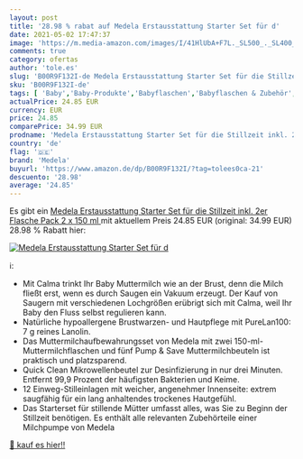 ```yaml
---
layout: post
title: '28.98 % rabat auf Medela Erstausstattung Starter Set für d'
date: 2021-05-02 17:47:37
image: 'https://m.media-amazon.com/images/I/41HlUbA+F7L._SL500_._SL400_.jpg'
comments: true
category: ofertas
author: 'tole.es'
slug: 'B00R9F132I-de Medela Erstausstattung Starter Set für die Stillzeit inkl....'
sku: 'B00R9F132I-de'
tags: [ 'Baby','Baby-Produkte','Babyflaschen','Babyflaschen & Zubehör','Babyflaschensauger & -schnabel','Ernährung & Stillen','medela', ]
actualPrice: 24.85 EUR
currency: EUR
price: 24.85
comparePrice: 34.99 EUR
prodname: 'Medela Erstausstattung Starter Set für die Stillzeit inkl. 2er Flasche Pack  2 x 150 ml '
country: 'de'
flag: '🇩🇪'
brand: 'Medela'
buyurl: 'https://www.amazon.de/dp/B00R9F132I/?tag=tolees0ca-21'
descuento: '28.98'
average: '24.85'
---
```


Es gibt ein [Medela Erstausstattung Starter Set für die Stillzeit inkl. 2er Flasche Pack  2 x 150 ml ](https://www.amazon.de/dp/B00R9F132I/?tag=tolees0ca-21) mit aktuellem Preis 24.85 EUR (original: 34.99 EUR) 28.98 % Rabatt hier:

[![Medela Erstausstattung Starter Set für d](https://m.media-amazon.com/images/I/41HlUbA+F7L._SL500_._SL400_.jpg)](https://www.amazon.de/dp/B00R9F132I/?tag=tolees0ca-21)

ℹ️:

- Mit Calma trinkt Ihr Baby Muttermilch wie an der Brust, denn die Milch fließt erst, wenn es durch Saugen ein Vakuum erzeugt. Der Kauf von Saugern mit verschiedenen Lochgrößen erübrigt sich mit Calma, weil Ihr Baby den Fluss selbst regulieren kann.
- Natürliche hypoallergene Brustwarzen- und Hautpflege mit PureLan100: 7 g reines Lanolin.
- Das Muttermilchaufbewahrungsset von Medela mit zwei 150-ml-Muttermilchflaschen und fünf Pump & Save Muttermilchbeuteln ist praktisch und platzsparend.
- Quick Clean Mikrowellenbeutel zur Desinfizierung in nur drei Minuten. Entfernt 99,9 Prozent der häufigsten Bakterien und Keime.
- 12 Einweg-Stilleinlagen mit weicher, angenehmer Innenseite: extrem saugfähig für ein lang anhaltendes trockenes Hautgefühl.
- Das Starterset für stillende Mütter umfasst alles, was Sie zu Beginn der Stillzeit benötigen. Es enthält alle relevanten Zubehörteile einer Milchpumpe von Medela

[🛒 kauf es hier!!](https://www.amazon.de/dp/B00R9F132I/?tag=tolees0ca-21)
